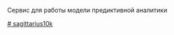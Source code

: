 Сервис для работы модели предиктивной аналитики

[# sagittarius10k](https://www.kaggle.com/sagittarius10k)